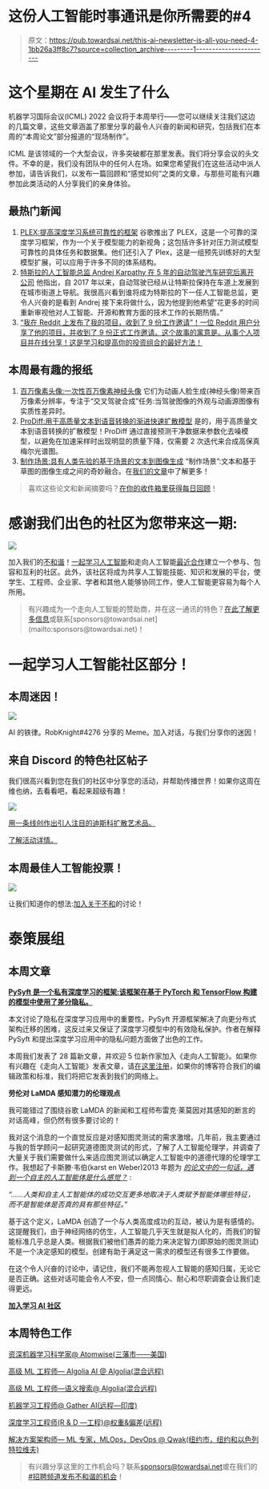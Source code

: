 # 这份人工智能时事通讯是你所需要的#4

> 原文：<https://pub.towardsai.net/this-ai-newsletter-is-all-you-need-4-1bb26a3ff8c7?source=collection_archive---------1----------------------->

# 这个星期在 AI 发生了什么

机器学习国际会议(ICML) 2022 会议将于本周举行——您可以继续关注我们这边的几篇文章，这些文章涵盖了那里分享的最令人兴奋的新闻和研究，包括我们在本周的“本周论文”部分报道的“现场制作”。

ICML 是该领域的一个大型会议，许多突破都在那里发表。我们将分享会议的头文件。不幸的是，我们没有团队中的任何人在场。如果您希望我们在这些活动中派人参加，请告诉我们，以发布一篇回顾和“感觉如何”之类的文章，与那些可能有兴趣参加此类活动的人分享我们的亲身体验。

## 最热门新闻

1.  [PLEX:提高深度学习系统可靠性的框架](https://ai.googleblog.com/2022/07/towards-reliability-in-deep-learning.html) 谷歌推出了 PLEX，这是一个可靠的深度学习框架，作为一个关于模型能力的新视角；这包括许多针对压力测试模型可靠性的具体任务和数据集。他们还引入了 Plex，这是一组预先训练好的大型模型扩展，可以应用于许多不同的体系结构。
2.  [特斯拉的人工智能总监 Andrej Karpathy 在 5 年的自动驾驶汽车研究后离开公司](https://twitter.com/karpathy/status/1547332300186066944) 他指出，自 2017 年以来，自动驾驶已经从让特斯拉保持在车道上发展到在城市街道上导航。我很高兴看到谁将成为特斯拉的下一任人工智能总监，更令人兴奋的是看到 Andrej 接下来将做什么，因为他提到他希望“花更多的时间重新审视他对人工智能、开源和教育方面的技术工作的长期热情。”
3.  [“我在 Reddit 上发布了我的项目，收到了 9 份工作邀请”！一位 Reddit 用户分享了他的项目，并收到了 9 份正式工作邀请。这个故事的寓意是。从事个人项目并在线分享！这是学习和提高你的投资组合的最好方法！](https://www.reddit.com/r/cscareerquestions/comments/vxd8zs/i_posted_my_project_on_reddit_and_received_9_job/?utm_source=tldrnewsletter)

## 本周最有趣的报纸

1.  [百万像素头像:一次性百万像素神经头像](https://arxiv.org/pdf/2207.07621.pdf) 它们为动画人脸生成(神经头像)带来百万像素分辨率，专注于“交叉驾驶合成”任务:当驾驶图像的外观与动画源图像有实质性差异时。
2.  [ProDiff:用于高质量文本到语音转换的渐进快速扩散模型](https://arxiv.org/pdf/2207.06389.pdf) 是的，用于高质量文本到语音转换的扩散模型！ProDiff 通过直接预测干净数据来参数化去噪模型，以避免在加速采样时出现明显的质量下降，仅需要 2 次迭代来合成高保真梅尔光谱图。
3.  [制作场景:具有人类先验的基于场景的文本到图像生成](https://arxiv.org/pdf/2203.13131.pdf) “制作场景”:文本和基于草图的图像生成之间的奇妙融合。在[我们的文章](/produce-amazing-artworks-with-text-and-sketches-128715500b84)中了解更多！

> 喜欢这些论文和新闻摘要吗？[在你的收件箱里获得每日回顾](https://www.linkedin.com/newsletters/what-s-ai-daily-research-tl-dr-6935956459641876480/)！

# 感谢我们出色的社区为您带来这一期:

![](img/0d926965aac1783861fd0c6dc582a7db.png)

加入我们的[不和谐](https://ws.towardsai.net/discord)！[一起学习人工智能](https://ws.towardsai.net/discord)和走向人工智能[最近合作](https://towardsai.net/p/news/towards-ai-announces-acquisition-of-learn-ai-together-the-largest-ai-discord-community)建立一个参与、包容和互利的社区。此外，该社区将成为共享人工智能技能、知识和发展的平台，使学生、工程师、企业家、学者和其他人能够协同工作，使人工智能更容易为每个人所用。

> 有兴趣成为一个走向人工智能的赞助商，并在这一通讯的特色？[在此了解更多信息](https://sponsors.towardsai.net/?_gl=1*16bok5s*_ga*Mzg4OTMxMDUzLjE2MzkxNDc2NzQ.*_ga_9D3HKKFV1Q*MTY1NjkzOTAwOC45Ny4wLjE2NTY5MzkwMDguNjA.)或联系[sponsors@towardsai.net](mailto:sponsors@towardsai.net)！

# 一起学习人工智能社区部分！

## 本周迷因！

![](img/ce48ee1256549097061e1bcc2e913f65.png)

AI 的铁律。RobKnight#4276 分享的 Meme。加入对话，与我们分享你的迷因！

## 来自 Discord 的特色社区帖子

我们很高兴看到您在我们的社区中分享您的活动，并帮助传播世界！如果你这周在维也纳，去看看吧，看起来超级有趣！

![](img/99c72fb2ed3588aa871fdd31bcf3c2eb.png)

[用一条线创作出引人注目的迪斯科扩散艺术品。](https://github.com/jina-ai/discoart)

[了解活动详情。](https://www.meetup.com/jina-community-meetup/events/287180073/)

## 本周最佳人工智能投票！

![](img/40f2cbbadfd382cffe3aaaed2629346d.png)

让我们知道你的想法:[加入关于不和](https://discord.com/channels/702624558536065165/833660976196354079)的讨论！

# 泰策展组

## 本周文章

[**PySyft 是一个私有深度学习的框架:该框架在基于 PyTorch 和 TensorFlow 构建的模型中使用了差分隐私。**](/pysyft-is-a-framework-for-private-deep-learning-f5420b01332f)

本文讨论了隐私在深度学习应用中的重要性。PySyft 开源框架解决了向更分布式架构迁移的困难，这反过来又保证了深度学习模型中的有效隐私保护。作者在解释 PySyft 和提出深度学习应用中的隐私问题方面做了出色的工作。

本周我们发表了 28 篇新文章，并欢迎 5 位新作家加入《走向人工智能》。如果你有兴趣在《走向人工智能》发表文章，请[在这里注册](https://contribute.towardsai.net/)，如果你的博客符合我们的编辑政策和标准，我们将把它发表到我们的网络上。

**劳伦对 LaMDA 感知潜力的伦理观点**

我可能错过了围绕谷歌 LaMDA 的新闻和工程师布雷克·莱莫因对其感知的断言的对话高峰，但仍然有很多要讨论的！

我对这个消息的一个直觉反应是对感知图灵测试的需求激增。几年前，我主要通过与我的哲学顾问一起研究道德图灵测试的形式，了解了人工智能伦理学，并调查了大量关于我们需要做什么来适应图灵测试以确定人工智能中的道德代理的伦理学工作。我想起了卡斯滕·韦伯(karst en Weber)2013 年题为 [*的论文中的一句话，遇到一个自主的人工智能体是什么感觉？*](https://link.springer.com/article/10.1007/s00146-013-0453-3) :

*“……人类和自主人工智能体的成功交互更多地取决于人类赋予智能体哪些特征，而不是智能体是否真的具有那些特征。”*

基于这个定义，LaMDA 创造了一个与人类高度成功的互动，被认为是有感情的。这提醒我们，由于神经网络的仿生，人工智能几乎天生就是拟人化的，而我们的智能标准几乎总是人类。根据我们被他们愚弄的能力来决定智力(即原始的图灵测试)不是一个决定感知的模型。创建有助于满足这一需求的模型还有很多工作要做。

在这个令人兴奋的讨论中，请记住，我们不能再忽视人工智能的感知归属，无论它是否正确。这些对话可能会令人不安，但一点同情心、耐心和尽职调查会让我们走得更远。

[**加入学习 AI 社区**](https://community.towardsai.net/)

## 本周特色工作

[资深机器学习科学家@ Atomwise(三藩市——美国)](http://ws.towardsai.net/july-22-2-job-1)

[高级 ML 工程师— Algolia AI @ Algolia(混合远程)](http://ws.towardsai.net/july-22-1-job-1)

[高级 ML 工程师—语义搜索@ Algolia(混合远程)](http://ws.towardsai.net/july-22-1-job-2)

[机器学习工程师@ Gather AI(远程—印度)](http://ws.towardsai.net/july-22-1-job-3)

[深度学习工程师(R & D —工程)@权重&偏差(远程)](http://ws.towardsai.net/july-22-1-job-4)

[解决方案架构师— ML 专家，MLOps，DevOps @ Qwak(纽约市，纽约和以色列特拉维夫)](https://www.qwak.com/careers)

> 有兴趣分享这里的工作机会吗？联系[sponsors@towardsai.net](mailto:sponsors@towardsai.net)或在我们的[#招聘频道发布不和谐的机会](https://discord.gg/FjjshSMC)！